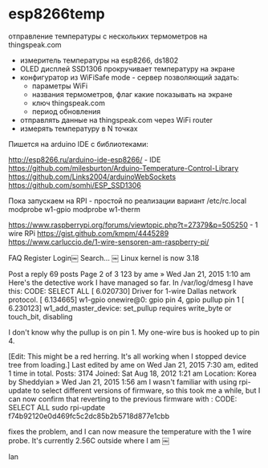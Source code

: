 # esp8266temp
отправление температуры с нескольких термометров на thingspeak.com

- измеритель температуры на esp8266, ds1802
- OLED дисплей SSD1306 прокручивает температуру на экране
- конфигуратор из WiFiSafe mode - сервер позволяющий задать:
    - параметры WiFi 
    - названия термометров, флаг какие показывать на экране
    - ключ thingspeak.com
    - период обновления
- отправлять данные на thingspeak.com через WiFi router
- измерять температуру в N точках

Пишется на arduino IDE с библиотеками:

http://esp8266.ru/arduino-ide-esp8266/ - IDE
https://github.com/milesburton/Arduino-Temperature-Control-Library
https://github.com/Links2004/arduinoWebSockets
https://github.com/somhi/ESP_SSD1306

Пока запускаем на RPI
    - простой по реализации вариант
    /etc/rc.local
	modprobe w1-gpio
	modprobe w1-therm
    
https://www.raspberrypi.org/forums/viewtopic.php?t=27379&p=505250 - 1 wire RPi
https://gist.github.com/kmpm/4445289
https://www.carluccio.de/1-wire-sensoren-am-raspberry-pi/

FAQ Register Login￼
Search…
 ￼
Linux kernel is now 3.18

Post a reply   69 posts   Page 2 of 3   123
by ame » Wed Jan 21, 2015 1:10 am
Here's the detective work I have managed so far. In /var/log/dmesg I have this:
CODE: SELECT ALL
[    6.020730] Driver for 1-wire Dallas network protocol.
[    6.134665] w1-gpio onewire@0: gpio pin 4, gpio pullup pin 1
[    6.230123] w1_add_master_device: set_pullup requires write_byte or touch_bit, disabling


I don't know why the pullup is on pin 1. My one-wire bus is hooked up to pin 4.

[Edit: This might be a red herring. It's all working when I stopped device tree from loading.]
Last edited by ame on Wed Jan 21, 2015 7:30 am, edited 1 time in total.
Posts: 3174
Joined: Sat Aug 18, 2012 1:21 am
Location: Korea
by Sheddyian » Wed Jan 21, 2015 1:56 am
I wasn't familiar with using rpi-update to select different versions of firmware, so this took me a while, but I can now confirm that
reverting to the previous firmware with :
CODE: SELECT ALL
sudo rpi-update f74b92120e0d469fc5c2dc85b2b5718d877e1cbb


fixes the problem, and I can now measure the temperature with the 1 wire probe. It's currently 2.56C outside where I am ￼

Ian

